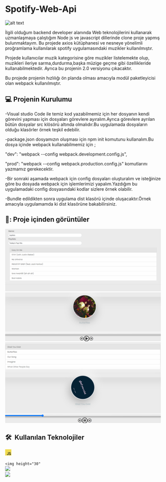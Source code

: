 # Spotify-Web-Api

![alt text](https://www.scdn.co/i/_global/open-graph-default.png)

İlgili olduğum backend developer alanında Web teknolojilerini kullanarak uzmanlaşmaya çalıştığım Node js ve javascript dillerinde  clone proje yapmış bulunmaktayım.
Bu projede axios kütüphanesi ve nesneye yönelimli proğramlama  kullanılarak spotify uygulamasındaki muzikler kullanılmıştır.

Projede kullanıcılar muzik kategorisine göre muzikler listelemekte olup, muzikleri ileriye sarma,durdurma,başka müzige geçme gibi özellikleride kullanabilmektedir.
Ayrıca bu projenin 2.0 versiyonu çıkacaktır.

Bu projede projenin hızlılığı ön planda olması amacıyla modül paketleyicisi olan webpack kullanılmıştır.

 ## :computer: Projenin Kurulumu
 
-Visual studio Code ile temiz kod yazabilmemiz için her dosyanın kendi görevini yapması için dosyaları görevlere ayıralım.Ayrıca görevlere ayrılan bütün dosyalar src klösörü altında olmalıdır.Bu uygulamada dosyaların olduğu klasörler örnek teşkil edebilir.

-package.json dosyamızın oluşması için npm init komutunu kullanalım.Bu dosya içinde webpack kullanabilmemiz için ;

   "dev": "webpack    --config webpack.development.config.js",
   
   "prod": "webpack    --config webpack.production.config.js" 
   komutlarını yazmamız gerekecektir.
   
-Bir sonraki aşamada webpack için config dosyaları oluşturalım ve isteğinize göre bu dosyada webpack için işlemlerimizi yapalım.Yazdığım bu uygulamadaki config dosyasındaki kodlar sizlere örnek olabilir.

-Bundle edildikten sonra uygulama dist klasörü içinde oluşacaktır.Örnek amacıyla uygulamamda ki dist klasörüne bakabilirsiniz.

 ## 🙈: Proje içinden görüntüler
 
 
![](https://github.com/nuri35/Spotify-Web-Api/blob/master/images/Ekran%20Al%C4%B1nt%C4%B1s%C4%B14.PNG)
![](https://github.com/nuri35/Spotify-Web-Api/blob/master/images/Ekran%20Al%C4%B1nt%C4%B1s%C4%B12.PNG)
![](https://github.com/nuri35/Spotify-Web-Api/blob/master/images/Ekran%20Al%C4%B1nt%C4%B1s%C4%B1.PNG)

<h2> 🛠 &nbsp;Kullanılan Teknolojiler</h2>

<code><img height="20" src="https://raw.githubusercontent.com/github/explore/80688e429a7d4ef2fca1e82350fe8e3517d3494d/topics/javascript/javascript.png"></code>


<code><img height="30" 
<code><img height="30" src="https://images.ctfassets.net/1es3ne0caaid/7wuyrM8ZvkK6lNfu5gGe4Q/c7d6ed6f6baefad59ca5c8fbb399155c/webpack-3-1.png"></code>
<code><img height="30" src="https://images.ctfassets.net/1es3ne0caaid/7wuyrM8ZvkK6lNfu5gGe4Q/c7d6ed6f6baefad59ca5c8fbb399155c/webpack-3-1.png"></code>






